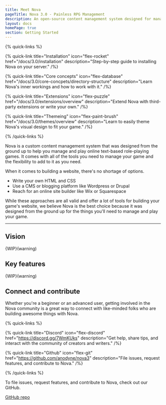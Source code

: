 ```yaml
---
title: Meet Nova
pageTitle: Nova 3.0 - Painless RPG Management
description: An open-source content management system designed for managing and playing online text-based role-playing games.
layout: docs
homePage: true
section: Getting Started
---
```


{% quick-links %}

{% quick-link title="Installation" icon="flex-rocket" href="/docs/3.0/installation" description="Step-by-step guide to installing Nova on your server." /%}

{% quick-link title="Core concepts" icon="flex-database" href="/docs/3.0/core-concpets/directory-structure" description="Learn Nova's inner workings and how to work with it." /%}

{% quick-link title="Extensions" icon="flex-puzzle" href="/docs/3.0/extensions/overview" description="Extend Nova with third-party extensions or write your own." /%}

{% quick-link title="Themeing" icon="flex-paint-brush" href="/docs/3.0/themes/overview" description="Learn to easily theme Nova's visual design to fit your game." /%}

{% /quick-links %}

Nova is a custom content management system that was designed from the ground up to help you manage and play online text-based role-playing games. It comes with all of the tools you need to manage your game and the flexibility to add to it as you need.

When it comes to building a website, there's no shortage of options.

- Write your own HTML and CSS
- Use a CMS or blogging platform like Wordpress or Drupal
- Reach for an online site builder like Wix or Squarespace

While these approaches are all valid and offer a lot of tools for building your game's website, we believe Nova is the best choice because it was designed from the ground up for the things you'll need to manage and play your game.

---

## Vision

{WIP}(warning)

## Key features

{WIP}(warning)

## Connect and contribute

Whether you're a beginner or an advanced user, getting involved in the Nova community is a great way to connect with like-minded folks who are building awesome things with Nova.

{% quick-links %}

{% quick-link title="Discord" icon="flex-discord" href="https://discord.gg/7WmKUks" description="Get help, share tips, and interact with the community of creators and writers." /%}

{% quick-link title="Github" icon="flex-git" href="https://github.com/anodyne/nova3" description="File issues, request features, and contribute to Nova." /%}

{% /quick-links %}

To file issues, request features, and contribute to Nova, check out our GitHub.

[GitHub repo](https://github.com/anodyne/nova)
